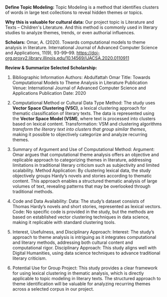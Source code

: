 **Define Topic Modeling:**
Topic Modeling is a method that identifies clusters of words in large text collections to reveal hidden themes or topics.

**Why this is valuable for cultural data:**
Our project topic is Literature and Texts – Children's Literature. And this method is commonly used in literary studies to analyze themes, trends, or even authorial influences.

**Scholars:**
Omar, A. (2020). Towards computational models to theme analysis in literature. International Journal of Advanced Computer Science and Applications, 11(9), 93-99–99. https://doi-org.proxy2.library.illinois.edu/10.14569/IJACSA.2020.0110911

**Review & Summarize Selected Scholarship:**

1. Bibliographic Information
Authors: Abdulfattah Omar
Title: Towards Computational Models to Theme Analysis in Literature
Publication Venue: International Journal of Advanced Computer Science and Applications
Publication Date: 2020

2. Computational Method or Cultural Data Type
Method: The study uses **Vector Space Clustering (VSC)**, a lexical clustering approach for thematic classification of literary texts. The data is represented using the **Vector Space Model (VSM)**, where text is processed into clusters based on lexical content.
Transformation: VSM and clustering algorithms _transform the literary text into clusters that group similar themes_, making it possible to objectively categorize and analyze recurring themes.

3. Summary of Argument and Use of Computational Method:
Argument: Omar argues that computational theme analysis offers an objective and replicable approach to categorizing themes in literature, addressing limitations in traditional literary criticism such as subjectivity and limited scalability.
Method Application: By clustering lexical data, the study objectively groups Hardy’s novels and stories according to thematic content. This approach enables a structured thematic analysis of large volumes of text, revealing patterns that may be overlooked through traditional methods.

4. Code and Data Availability:
Data: The study’s dataset consists of Thomas Hardy’s novels and short stories, represented as lexical vectors.
Code: No specific code is provided in the study, but the methods are based on established vector clustering techniques in data science, making it replicable with standard clustering tools.

5. Interest, Usefulness, and Disciplinary Approach:
Interest: The study’s approach to theme analysis is intriguing as it integrates computational and literary methods, addressing both cultural content and computational rigor.
Disciplinary Approach: This study aligns well with Digital Humanities, using data science techniques to advance traditional literary criticism.

6. Potential Use for Group Project:
This study provides a clear framework for using lexical clustering in thematic analysis, which is directly applicable to topic modeling in literary texts. The structured approach to theme identification will be valuable for analyzing recurring themes across a selected corpus in our project.
